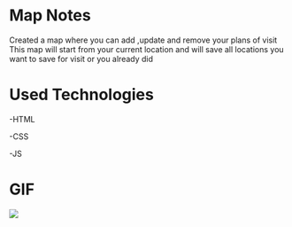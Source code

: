 # Map Notes

Created a map where you can add ,update and remove your plans of visit 
This map will start from your current location and will save all locations you want to save for visit or you already did

# Used Technologies

-HTML

-CSS

-JS

# GIF

![](visitnote.gif)